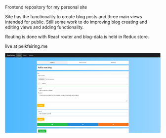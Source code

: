 Frontend repository for my personal site

Site has the functionality to create blog posts and three main views intended for public.
Still some work to do improving blog creating and editing views and adding functionality.

Routing is done with React router and blog-data is held in Redux store. 

live at peikfeiring.me

![mysite](blogCreationView.png)
